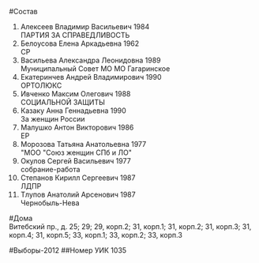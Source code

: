 #Состав
1. Алексеев Владимир Васильевич 1984   
    ПАРТИЯ ЗА СПРАВЕДЛИВОСТЬ
2. Белоусова Елена Аркадьевна 1962   
    СР
3. Васильева Александра Леонидовна 1989   
    Муниципальный Совет МО МО Гагаринское
4. Екатеринчев Андрей Владимирович 1990   
    ОРТОЛЮКС
5. Ивченко Максим Олегович 1988   
    СОЦИАЛЬНОЙ ЗАЩИТЫ
6. Казаку Анна Геннадьевна 1990   
    За женщин России
7. Малушко Антон Викторович 1986   
    ЕР
8. Морозова Татьяна Анатольевна 1977   
    "МОО "Союз женщин СПб и ЛО"
9. Окулов Сергей Васильевич 1977   
    собрание-работа
10. Степанов Кирилл Сергеевич 1987   
    ЛДПР
11. Тлупов Анатолий Арсенович 1987   
    Чернобыль-Нева

#Дома  
Витебский пр., д. 25; 29; 29, корп.2; 31, корп.1; 31, корп.2; 31, корп.З; 31, корп.4; 31, корп.5; 33, корп.1; 33, корп.2; 33, корп.З

#Выборы-2012
##Номер УИК
1035
